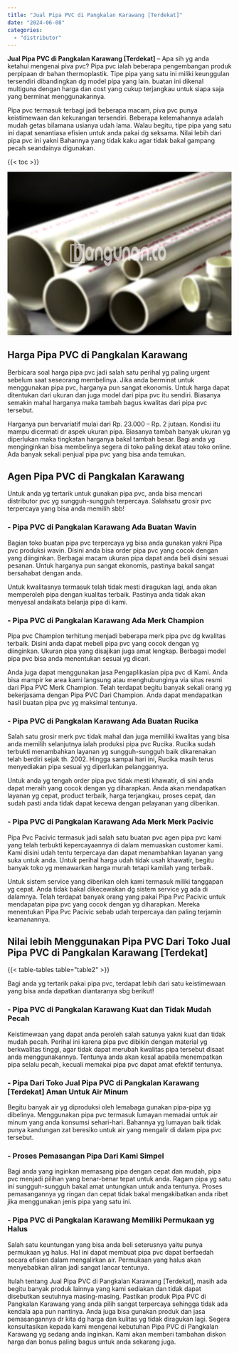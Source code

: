 ```yaml
---
title: "Jual Pipa PVC di Pangkalan Karawang [Terdekat]"
date: "2024-06-08"
categories: 
  - "distributor"
---
```


**Jual Pipa PVC di Pangkalan Karawang \[Terdekat\]** – Apa sih yg anda ketahui mengenai piva pvc? Pipa pvc ialah beberapa pengembangan produk perpipaan dr bahan thermoplastik. Tipe pipa yang satu ini miliki keunggulan tersendiri dibandingkan dg model pipa yang lain. buatan ini dikenal multiguna dengan harga dan cost yang cukup terjangkau untuk siapa saja yang berminat menggunakannya.

Pipa pvc termasuk terbagi jadi beberapa macam, piva pvc punya keistimewaan dan kekurangan tersendiri. Beberapa kelemahannya adalah mudah getas bilamana usianya udah lama. Walau begitu, tipe pipa yang satu ini dapat senantiasa efisien untuk anda pakai dg seksama. Nilai lebih dari pipa pvc ini yakni Bahannya yang tidak kaku agar tidak bakal gampang pecah seandainya digunakan.

{{< toc >}}

![Jual Pipa PVC di Pangkalan Karawang [Terdekat]](/images/jaul-pipa-pvc-24.png)

## Harga Pipa PVC di Pangkalan Karawang

Berbicara soal harga pipa pvc jadi salah satu perihal yg paling urgent sebelum saat seseorang membelinya. Jika anda berminat untuk menggunakan pipa pvc, harganya pun sangat ekonomis. Untuk harga dapat ditentukan dari ukuran dan juga model dari pipa pvc itu sendiri. Biasanya semakin mahal harganya maka tambah bagus kwalitas dari pipa pvc tersebut.

Harganya pun bervariatif mulai dari Rp. 23.000 – Rp. 2 jutaan. Kondisi itu mampu dicermati dr aspek ukuran pipa. Biasanya tambah banyak ukuran yg diperlukan maka tingkatan harganya bakal tambah besar. Bagi anda yg menginginkan bisa membelinya segera di toko paling dekat atau toko online. Ada banyak sekali penjual pipa pvc yang bisa anda temukan.

## Agen Pipa PVC di Pangkalan Karawang

Untuk anda yg tertarik untuk gunakan pipa pvc, anda bisa mencari distributor pvc yg sungguh-sungguh terpercaya. Salahsatu grosir pvc terpercaya yang bisa anda memilih sbb!

### \- Pipa PVC di Pangkalan Karawang Ada Buatan Wavin

Bagian toko buatan pipa pvc terpercaya yg bisa anda gunakan yakni Pipa pvc produksi wavin. Disini anda bisa order pipa pvc yang cocok dengan yang diinginkan. Berbagai macam ukuran pipa dapat anda beli disini sesuai pesanan. Untuk harganya pun sangat ekonomis, pastinya bakal sangat bersahabat dengan anda.

Untuk kwalitasnya termasuk telah tidak mesti diragukan lagi, anda akan memperoleh pipa dengan kualitas terbaik. Pastinya anda tidak akan menyesal andaikata belanja pipa di kami.

### \- Pipa PVC di Pangkalan Karawang Ada Merk Champion

Pipa pvc Champion terhitung menjadi beberapa merk pipa pvc dg kwalitas terbaik. Disini anda dapat mebeli pipa pvc yang cocok dengan yg diinginkan. Ukuran pipa yang disajikan juga amat lengkap. Berbagai model pipa pvc bisa anda menentukan sesuai yg dicari.

Anda juga dapat menggunakan jasa Pengaplikasian pipa pvc di Kami. Anda bisa mampir ke area kami langsung atau menghubunginya via situs resmi dari Pipa PVC Merk Champion. Telah terdapat begitu banyak sekali orang yg bekerjasama dengan Pipa PVC Dari Champion. Anda dapat mendapatkan hasil buatan pipa pvc yg maksimal tentunya.

### \- Pipa PVC di Pangkalan Karawang Ada Buatan Rucika

Salah satu grosir merk pvc tidak mahal dan juga memiliki kwalitas yang bisa anda memilih selanjutnya ialah produksi pipa pvc Rucika. Rucika sudah terbukti menambahkan layanan yg sungguh-sungguh baik dikarenakan telah berdiri sejak th. 2002. Hingga sampai hari ini, Rucika masih terus menyediakan pipa sesuai yg diperlukan pelanggannya.

Untuk anda yg tengah order pipa pvc tidak mesti khawatir, di sini anda dapat meraih yang cocok dengan yg diharapkan. Anda akan mendapatkan layanan yg cepat, product terbaik, harga terjangkau, proses cepat, dan sudah pasti anda tidak dapat kecewa dengan pelayanan yang diberikan.

### \- Pipa PVC di Pangkalan Karawang Ada Merk Merk Pacivic

Pipa Pvc Pacivic termasuk jadi salah satu buatan pvc agen pipa pvc kami yang telah terbukti kepercayaannya di dalam memuaskan customer kami. Kami disini udah tentu terpercaya dan dapat menambahkan layanan yang suka untuk anda. Untuk perihal harga udah tidak usah khawatir, begitu banyak toko yg menawarkan harga murah tetapi kamilah yang terbaik.

Untuk sistem service yang diberikan oleh kami termasuk miliki tanggapan yg cepat. Anda tidak bakal dikecewakan dg sistem service yg ada di dalamnya. Telah terdapat banyak orang yang pakai Pipa Pvc Pacivic untuk mendapatan pipa pvc yang cocok dengan yg diharapkan. Mereka menentukan Pipa Pvc Pacivic sebab udah terpercaya dan paling terjamin keamanannya.

## Nilai lebih Menggunakan Pipa PVC Dari Toko Jual Pipa PVC di Pangkalan Karawang \[Terdekat\]

{{< table-tables table="table2" >}}

Bagi anda yg tertarik pakai pipa pvc, terdapat lebih dari satu keistimewaan yang bisa anda dapatkan diantaranya sbg berikut!

### \- Pipa PVC di Pangkalan Karawang Kuat dan Tidak Mudah Pecah

Keistimewaan yang dapat anda peroleh salah satunya yakni kuat dan tidak mudah pecah. Perihal ini karena pipa pvc dibikin dengan material yg berkwalitas tinggi, agar tidak dapat merubah kwalitas pipa tersebut disaat anda menggunakannya. Tentunya anda akan kesal apabila menempatkan pipa selalu pecah, kecuali memakai pipa pvc dapat amat efektif tentunya.

### \- Pipa Dari Toko Jual Pipa PVC di Pangkalan Karawang \[Terdekat\] Aman Untuk Air Minum

Begitu banyak air yg diproduksi oleh lemabaga gunakan pipa-pipa yg dibelinya. Menggunakan pipa pvc termasuk lumayan memadai untuk air minum yang anda konsumsi sehari-hari. Bahannya yg lumayan baik tidak punya kandungan zat beresiko untuk air yang mengalir di dalam pipa pvc tersebut.

### \- Proses Pemasangan Pipa Dari Kami Simpel

Bagi anda yang inginkan memasang pipa dengan cepat dan mudah, pipa pvc menjadi pilihan yang benar-benar tepat untuk anda. Ragam pipa yg satu ini sungguh-sungguh bakal amat untungkan untuk anda tentunya. Proses pemasangannya yg ringan dan cepat tidak bakal mengakibatkan anda ribet jika menggunakan jenis pipa yang satu ini.

### \- Pipa PVC di Pangkalan Karawang Memiliki Permukaan yg Halus

Salah satu keuntungan yang bisa anda beli seterusnya yaitu punya permukaan yg halus. Hal ini dapat membuat pipa pvc dapat berfaedah secara efisien dalam mengalirkan air. Permukaan yang halus akan menyebabkan aliran jadi sangat lancar tentunya.

Itulah tentang Jual Pipa PVC di Pangkalan Karawang \[Terdekat\], masih ada begitu banyak produk lainnya yang kami sediakan dan tidak dapat disebutkan seutuhnya masing-masing. Pastikan produk Pipa PVC di Pangkalan Karawang yang anda pilih sangat terpercaya sehingga tidak ada kendala apa pun nantinya. Anda juga bisa gunakan produk dan jasa pemasangannya dr kita dg harga dan kulitas yg tidak diragukan lagi. Segera konsultasikan kepada kami mengenai kebutuhan Pipa PVC di Pangkalan Karawang yg sedang anda inginkan. Kami akan memberi tambahan diskon harga dan bonus paling bagus untuk anda sekarang juga.
